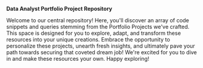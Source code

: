 **Data Analyst Portfolio Project Repository**

Welcome to our central repository! Here, you'll discover an array of code snippets and queries stemming from the Portfolio Projects we've crafted. 
This space is designed for you to explore, adapt, and transform these resources into your unique creations. 
Embrace the opportunity to personalize these projects, unearth fresh insights, 
and ultimately pave your path towards securing that coveted dream job! 
We're excited for you to dive in and make these resources your own. Happy exploring!
